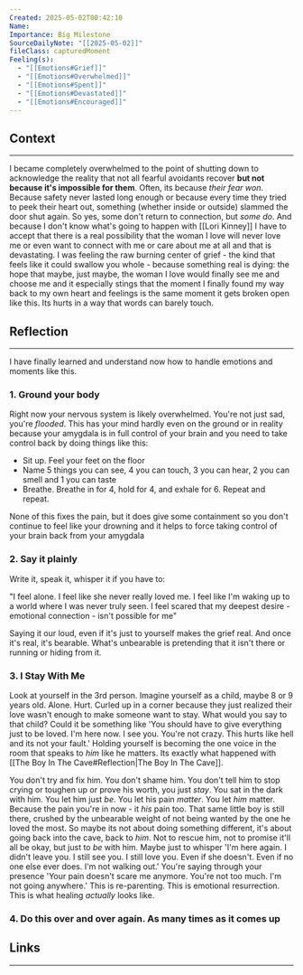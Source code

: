 ```yaml
---
Created: 2025-05-02T00:42:10
Name: 
Importance: Big Milestone
SourceDailyNote: "[[2025-05-02]]"
fileClass: capturedMoment
Feeling(s):
  - "[[Emotions#Grief]]"
  - "[[Emotions#Overwhelmed]]"
  - "[[Emotions#Spent]]"
  - "[[Emotions#Devastated]]"
  - "[[Emotions#Encouraged]]"
---
```

## Context
---
I became completely overwhelmed to the point of shutting down to acknowledge the reality that not all fearful avoidants recover **but not because it's impossible for them**. Often, its because *their fear won*. Because safety never lasted long enough or because every time they tried to peek their heart out, something (whether inside or outside) slammed the door shut again. So yes, some don't return to connection, but *some do*. And because I don't know what's going to happen with [[Lori Kinney]] I have to accept that there is a real possibility that the woman I love will never love me or even want to connect with me or care about me at all and that is devastating. I was feeling the raw burning center of grief - the kind that feels like it could swallow you whole - because something real is dying: the hope that maybe, just maybe, the woman I love would finally see me and choose me and it especially stings that the moment I finally found my way back to my own heart and feelings is the same moment it gets broken open like this. Its hurts in a way that words can barely touch.
## Reflection 
---
I have finally learned and understand now how to handle emotions and moments like this. 

### 1. Ground your body
Right now your nervous system is likely overwhelmed. You're not just sad, you're *flooded*. This has your mind hardly even on the ground or in reality because your amygdala is in full control of your brain and you need to take control back by doing things like this:

- Sit up. Feel your feet on the floor
- Name 5 things you can see, 4 you can touch, 3 you can hear, 2 you can smell and 1 you can taste
- Breathe. Breathe in for 4, hold for 4, and exhale for 6. Repeat and repeat. 

None of this fixes the pain, but it does give some containment so you don't continue to feel like your drowning and it helps to force taking control of your brain back from your amygdala

###  2. Say it plainly
Write it, speak it, whisper it if you have to:

   "I feel alone. I feel like she never really loved me. I feel like I'm waking up to a world where I was never truly seen. I feel scared that my deepest desire - emotional connection - isn't possible for me"

Saying it our loud, even if it's just to yourself makes the grief real. And once it's real, it's bearable. What's unbearable is pretending that it isn't there or running or hiding from it. 

### 3. I Stay With Me
Look at yourself in the 3rd person. Imagine yourself as a child, maybe 8 or 9 years old. Alone. Hurt. Curled up in a corner because they just realized their love wasn't enough to make someone want to stay. What would you say to that child? Could it be something like 'You should have to give everything just to be loved. I'm here now. I see you. You're not crazy. This hurts like hell and its not your fault.' Holding yourself is becoming the one voice in the room that speaks to *him* like he matters. Its exactly what happened with [[The Boy In The Cave#Reflection|The Boy In The Cave]]. 

You don't try and fix him. You don't shame him. You don't tell him to stop crying or toughen up or prove his worth, you just *stay*. You sat in the dark with him. You let him just *be*. You let his pain *matter*. You let *him* matter. Because the pain you're in now - it *his* pain too. That same little boy is still there, crushed by the unbearable weight of not being wanted by the one he loved the most. So maybe its not about doing something different, it's about going back into the cave, back to *him*. Not to rescue him, not to promise it'll all be okay, but just to *be* with him. Maybe just to whisper 'I'm here again. I didn't leave you. I still see you. I still love you. Even if she doesn't. Even if no one else ever does. I'm not walking out.' You're saying through your presence 'Your pain doesn't scare me anymore. You're not too much. I'm not going anywhere.' This is re-parenting. This is emotional resurrection. This is what healing *actually* looks like. 

### 4. Do this over and over again. As many times as it comes up

## Links
---

